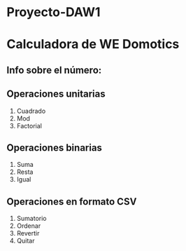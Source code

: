 # Proyecto-DAW1

# Calculadora de WE Domotics

## Info sobre el número:

## Operaciones unitarias
1. Cuadrado
2. Mod
3. Factorial

## Operaciones binarias
1. Suma
2. Resta
3. Igual

## Operaciones en formato CSV
1. Sumatorio
2. Ordenar
3. Revertir
4. Quitar